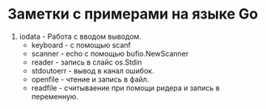 # Заметки с примерами на языке Go

1. iodata - Работа с вводом выводом.
    * keyboard - с помощью scanf
    * scanner - echo с помощью bufio.NewScanner  
    * reader - запись в слайс os.Stdin 
    * stdoutoerr - вывод в канал ошибок.
    * openfile - чтение и запись в файл.
    * readfile - считываение при помощи ридера и запись в переменную.